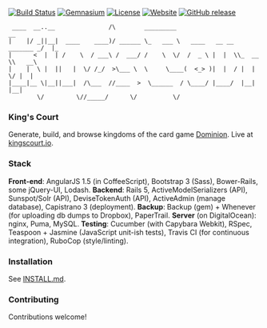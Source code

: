 [![Build Status](https://travis-ci.org/jonkerz/kingscourt.svg?branch=master)](https://travis-ci.org/jonkerz/kingscourt)
[![Gemnasium](https://img.shields.io/gemnasium/jonkerz/kingscourt.svg?maxAge=2592000)](https://gemnasium.com/github.com/jonkerz/kingscourt)
[![License](http://img.shields.io/badge/license-MIT-brightgreen.svg)](http://opensource.org/licenses/MIT)
[![Website](https://img.shields.io/website-up-down/http/kingscourt.io.svg?maxAge=2592000)](http://kingscourt.io)
[![GitHub release](https://img.shields.io/github/release/jonkerz/kingscourt.svg?maxAge=2592000)](https://github.com/jonkerz/kingscourt/releases)

```
 ____  __..__               /\        _________                           __   
|    |/ _||__|  ____    ____)/ ______ \_   ___ \   ____   __ __ _______ _/  |_ 
|      <  |  | /    \  / ___\ /  ___/ /    \  \/  /  _ \ |  |  \\_  __ \\   __\
|    |  \ |  ||   |  \/ /_/  >\___ \  \     \____(  <_> )|  |  / |  | \/ |  |  
|____|__ \|__||___|  /\___  //____  >  \______  / \____/ |____/  |__|    |__|  
        \/         \//_____/      \/          \/                               
```

### King's Court
Generate, build, and browse kingdoms of the card game [Dominion](https://en.wikipedia.org/wiki/Dominion_(card_game)). Live at [kingscourt.io](http://kingscourt.io/).

### Stack
**Front-end**: AngularJS 1.5 (in CoffeeScript), Bootstrap 3 (Sass), Bower-Rails, some jQuery-UI, Lodash. **Backend**: Rails 5, ActiveModelSerializers (API), Sunspot/Solr (API), DeviseTokenAuth (API), ActiveAdmin (manage database), Capistrano 3 (deployment). **Backup**: Backup (gem) + Whenever (for uploading db dumps to Dropbox), PaperTrail. **Server** (on DigitalOcean): nginx, Puma, MySQL. **Testing**: Cucumber (with Capybara Webkit), RSpec, Teaspoon + Jasmine (JavaScript unit-ish tests), Travis CI (for continuous integration), RuboCop (style/linting).

### Installation
See [INSTALL.md](INSTALL.md).

### Contributing
Contributions welcome!
